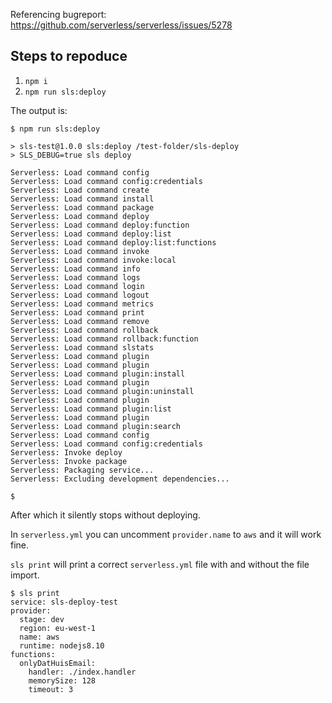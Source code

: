 Referencing bugreport: https://github.com/serverless/serverless/issues/5278

## Steps to repoduce

1. `npm i`
2. `npm run sls:deploy`

The output is:

```
$ npm run sls:deploy

> sls-test@1.0.0 sls:deploy /test-folder/sls-deploy
> SLS_DEBUG=true sls deploy

Serverless: Load command config
Serverless: Load command config:credentials
Serverless: Load command create
Serverless: Load command install
Serverless: Load command package
Serverless: Load command deploy
Serverless: Load command deploy:function
Serverless: Load command deploy:list
Serverless: Load command deploy:list:functions
Serverless: Load command invoke
Serverless: Load command invoke:local
Serverless: Load command info
Serverless: Load command logs
Serverless: Load command login
Serverless: Load command logout
Serverless: Load command metrics
Serverless: Load command print
Serverless: Load command remove
Serverless: Load command rollback
Serverless: Load command rollback:function
Serverless: Load command slstats
Serverless: Load command plugin
Serverless: Load command plugin
Serverless: Load command plugin:install
Serverless: Load command plugin
Serverless: Load command plugin:uninstall
Serverless: Load command plugin
Serverless: Load command plugin:list
Serverless: Load command plugin
Serverless: Load command plugin:search
Serverless: Load command config
Serverless: Load command config:credentials
Serverless: Invoke deploy
Serverless: Invoke package
Serverless: Packaging service...
Serverless: Excluding development dependencies...

$ 
```

After which it silently stops without deploying.

In `serverless.yml` you can uncomment `provider.name` to `aws` and it will work fine.

`sls print` will print a correct `serverless.yml` file with and without the file import.

```
$ sls print
service: sls-deploy-test
provider:
  stage: dev
  region: eu-west-1
  name: aws
  runtime: nodejs8.10
functions:
  onlyDatHuisEmail:
    handler: ./index.handler
    memorySize: 128
    timeout: 3

```
